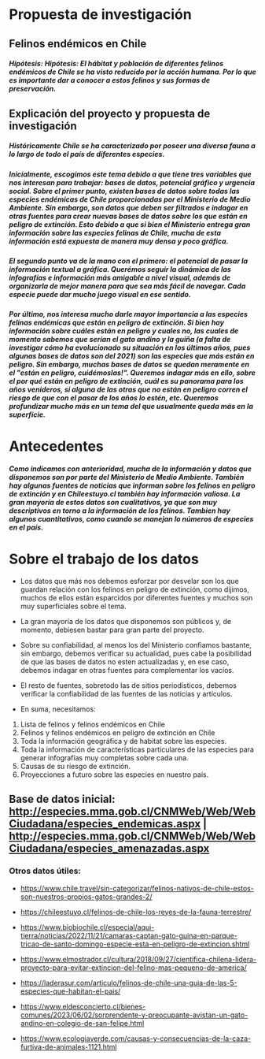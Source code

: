 # Propuesta de investigación 
## Felinos endémicos en Chile

##### Hipótesis: Hipótesis: El hábitat y población de diferentes felinos endémicos de Chile se ha visto reducido por la acción humana. Por lo que es importante dar a conocer a estos felinos y sus formas de preservación. 

## Explicación del proyecto y propuesta de investigación

##### Históricamente Chile se ha caracterizado por poseer una diversa fauna a lo largo de todo el país de diferentes especies. 

##### Inicialmente, escogimos este tema debido a que tiene tres variables que nos interesan para trabajar: bases de datos, potencial gráfico y urgencia social. Sobre el primer punto, existen bases de datos sobre todas las especies endémicas de Chile proporcionadas por el Ministerio de Medio Ambiente. Sin embargo, son datos que deben ser filtrados e indagar en otras fuentes para crear nuevas bases de datos sobre los que están en peligro de extinción. Esto debido a que si bien el Ministerio entrega gran información sobre las especies felinas de Chile, mucha de esta información está expuesta de manera muy densa y poco gráfica.

##### El segundo punto va de la mano con el primero: el potencial de pasar la información textual a gráfica. Querémos seguir la dinámica de las infografías e información más amigable a nivel visual, además de organizarla de mejor manera para que sea más fácil de navegar. Cada especie puede dar mucho juego visual en ese sentido.

##### Por último, nos interesa mucho darle mayor importancia a las especies felinas endémicas que están en peligro de extinción. Si bien hay información sobre cuáles están en peligro y cuales no, las cuales de momento sabemos que serían el gato andino y la guiña (a falta de investigar cómo ha evolucionado su situación en los últimos años, pues algunas bases de datos son del 2021) son las especies que más están en peligro. Sin embargo, muchas bases de datos se quedan meramente en el "están en peligro, cuidémoslas!". Queremos indagar más en ello, sobre el por qué están en peligro de extinción, cuál es su panorama para los años venideros, si alguna de las otras que no están en peligro corren el riesgo de que con el pasar de los años lo estén, etc. Queremos profundizar mucho más en un tema del que usualmente queda más en la superficie. 


# Antecedentes

##### Como indicamos con anterioridad, mucha de la información y datos que disponemos son por parte del Ministerio de Medio Ambiente. También hay algunas fuentes de noticias que informan sobre los felinos en peligro de extinción y en Chileestuyo.cl también hay información valiosa. La gran mayoría de estos datos son cualitativos, ya que son muy descriptivos en torno a la información de los felinos. Tambien hay algunos cuantitativos, como cuando se manejan lo números de especies en el país. 

# Sobre el trabajo de los datos

* Los datos que más nos debemos esforzar por desvelar son los que guardan relación con los felinos en peligro de extinción, como dijimos, muchos de ellos están esparcidos por diferentes fuentes y muchos son muy superficiales sobre el tema.

* La gran mayoría de los datos que disponemos son públicos y, de momento, debiesen bastar para gran parte del proyecto.

* Sobre su confiabilidad, al menos los del Ministerio confiamos bastante, sin embargo, debemos verificar su actualidad, pues cabe la posibilidad de que las bases de datos no esten actualizadas y, en ese caso, debemos indagar en otras fuentes para complementar los vacíos. 

* El resto de fuentes, sobretodo las de sitios periodísticos, debemos verificar la confiabilidad de las fuentes de las noticias y artículos.

* En suma, necesitamos:
1. Lista de felinos y felinos endémicos en Chile
2. Felinos y felinos endémicos en peligro de extinción en Chile
3. Toda la información geográfica y de habitat sobre las especies. 
4. Toda la información de características particulares de las especies para generar infografías muy completas sobre cada una.
5. Causas de su riesgo de extinción.
6. Proyecciones a futuro sobre las especies en nuestro país.


## Base de datos inicial: http://especies.mma.gob.cl/CNMWeb/Web/WebCiudadana/especies_endemicas.aspx | http://especies.mma.gob.cl/CNMWeb/Web/WebCiudadana/especies_amenazadas.aspx

### Otros datos útiles: 
 
 * https://www.chile.travel/sin-categorizar/felinos-nativos-de-chile-estos-son-nuestros-propios-gatos-grandes-2/

* https://chileestuyo.cl/felinos-de-chile-los-reyes-de-la-fauna-terrestre/ 

* https://www.biobiochile.cl/especial/aqui-tierra/noticias/2022/11/21/camaras-captan-gato-guina-en-parque-tricao-de-santo-domingo-especie-esta-en-peligro-de-extincion.shtml

* https://www.elmostrador.cl/cultura/2018/09/27/cientifica-chilena-lidera-proyecto-para-evitar-extincion-del-felino-mas-pequeno-de-america/ 

* https://laderasur.com/articulo/felinos-de-chile-una-guia-de-las-5-especies-que-habitan-el-pais/

* https://www.eldesconcierto.cl/bienes-comunes/2023/06/02/sorprendente-y-preocupante-avistan-un-gato-andino-en-colegio-de-san-felipe.html 

* https://www.ecologiaverde.com/causas-y-consecuencias-de-la-caza-furtiva-de-animales-1121.html
